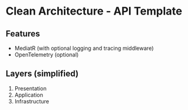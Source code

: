# Clean Architecture - API Template
## Features
* MediatR (with optional logging and tracing middleware)
* OpenTelemetry (optional)
## Layers (simplified) 
1. Presentation
2. Application
3. Infrastructure
